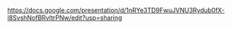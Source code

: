https://docs.google.com/presentation/d/1nRYe3TD9FwuJVNU3Rydub0fX-l8SvshNofBRvltrPNw/edit?usp=sharing
